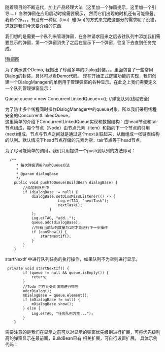  随着项目的不断迭代，加上产品经理大法（这里加一个弹窗提示，这里加一个引导....）各种弹窗在应用启动时候需要展示， 然而它们出现的时机还有可能重叠。我勒个擦。。。有没有一种优（tou）雅(lan)的方式来完成这部分的需求呢？没错，这就是我们今天要介绍的东西.

  我们想的是需要一个队列来管理弹窗，在各种请求回来之后去往队列中添加我们需要显示的弹窗，第一个弹窗消失了之后在显示下一个弹窗，往复下去直到任务完成。

   [!弹窗图](./1.png)


  为了演示这个Demo, 我搬出了珍藏多年的Dialog封装。。。里面包含了一些常用Dialog的封装。具体可以看Demo代码。
 现在开始正式逻辑功能的实现，我们创建一个DialogManager的单例用于管理弹窗的各种显示。在此之上我们需要定义一个队列管理弹窗显示：

  Queue<BuildBean> queue = new ConcurrentLinkedQueue<>(); //弹窗队列(线程安全)

为了防止多个线程同时操作DialogManager中的queue对象，所以我们采用线程安全的ConcurrentLinkedQueue，<br>这里简单的介绍下ConcurrentLinkedQueue实现和数据结构：由head节点和tair节点组成，每个节点（Node）由节点元素（item）和指向下一个节点的引用(next)组成，节点与节点之间就是通过这个next关联起来，从而组成一张链表结构的队列。默认情况下head节点存储的元素为空，tair节点等于head节点。

为了尽可能简单的调用，我们只用提供一个push到队列的方法即可：

```
  /**
     * 每次弹窗调用PushQueue方法
     *
     * @param dialogBase
     */
    public void pushToQueue(BuildBean dialogBase) {
        //添加到队列中
        if (dialogBase != null) {
            dialogBase.setDissMissListener(() -> {
                        Log.e(TAG, "nextTask");
                        nextTask();
                    }
            );
            Log.e(TAG, "add..");
            queue.add(dialogBase);
            //只有当前队列数量为1时才能进行下一步操作
            if (canShow()) {
                startNextIf();
            }
        }
    }
```
startNextIf 中进行队列任务的执行操作，如果队列不为空则进行显示。


```
 private void startNextIf() {
        if (queue != null && queue.isEmpty()) {
            return;
        }
        //Todo 可在此处对弹窗进行排序
        oderDialog();
        mDialogBase = queue.element();
        if (mDialogBase != null) {
            mDialogBase.show();
        } else {
            Log.e(TAG, "任务队列为空...");
        }
    }

```

需要注意的是我们在显示之前可以对显示的弹窗优先级别进行扩展，可将优先级别高的弹窗显示在最前面，BuildBean已有
相关扩展，可自行设置扩展。
具体示例代码：


